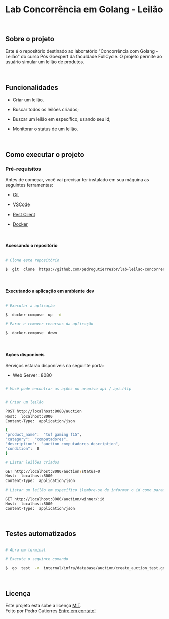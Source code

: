 # Lab Concorrência em Golang - Leilão

<br>

## Sobre o projeto

Este é o repositório destinado ao laboratório "Concorrência com Golang - Leilão" do curso Pós Goexpert da faculdade FullCycle. O projeto permite ao usuário simular um leilão de produtos.

<br>

## Funcionalidades

- Criar um leilão.

- Buscar todos os leilões criados;

- Buscar um leilão em específico, usando seu id;

- Monitorar o status de um leilão.

<br>

## Como executar o projeto

### Pré-requisitos

Antes de começar, você vai precisar ter instalado em sua máquina as seguintes ferramentas:

- [Git](https://git-scm.com)

- [VSCode](https://code.visualstudio.com/)
  
- [Rest Client](https://marketplace.visualstudio.com/items?itemName=humao.rest-client)

- [Docker](https://www.docker.com/)

<br>

#### Acessando o repositório

```bash

# Clone este repositório

$  git  clone  https://github.com/pedrogutierresbr/lab-leilao-concorrencia-em-go.git

```

<br>

#### Executando a aplicação em ambiente dev

```bash

# Executar a aplicação

$  docker-compose  up  -d

# Parar e remover recursos da aplicação

$  docker-compose  down

```

<br>

#### Ações disponíveis

Serviços estarão disponíveis na seguinte porta:

- Web Server : 8080

```bash

# Você pode encontrar as ações no arquivo api / api.http


# Criar um leilão

POST http://localhost:8080/auction
Host:  localhost:8000
Content-Type:  application/json

{
"product_name":  "tuf gaming f15",
"category":  "computadores",
"description":  "auction computadores description",
"condition":  0
}

# Listar leilões criados

GET http://localhost:8080/auction?status=0
Host:  localhost:8000
Content-Type:  application/json

# Listar um leilão em específico (lembre-se de informar o id como param)

GET http://localhost:8080/auction/winner/:id
Host:  localhost:8000
Content-Type:  application/json

```

<br>

## Testes automatizados

```bash

# Abra um terminal

# Execute o seguinte comando

$  go  test  -v  internal/infra/database/auction/create_auction_test.go

```

<br>

## Licença

Este projeto esta sobe a licença [MIT](./LICENSE). 
<br>
Feito por Pedro Gutierres [Entre em contato!](https://www.linkedin.com/in/pedrogabrielgutierres/)
